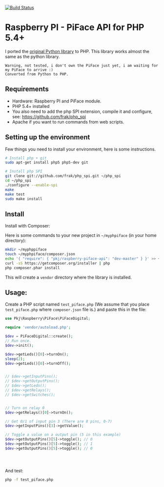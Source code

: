 [![Build Status](https://travis-ci.org/peec/raspberry-piface-api.png?branch=master)](https://travis-ci.org/peec/raspberry-piface-api)

# Raspberry PI - PiFace API for PHP 5.4+

I ported the [original Python library](https://github.com/piface/pifacedigitalio) to PHP. This library works almost the same as the python library.


	Warning, not tested, i don't own the PiFace just yet, i am waiting for my PiFace to arrive :)
	Converted from Python to PHP.



## Requirements

- Hardware: Raspberry PI and PiFace module.
- PHP 5.4+ installed
- You also need to add the php SPI extension, compile it and configure, see: https://github.com/frak/php_spi
- Apache if you want to run commands from web scripts.


## Setting up the environment

Few things you need to install your environment, here is some instructions.

```bash
# Install php + git
sudo apt-get install php5 php5-dev git

# Install php SPI
git clone git://github.com/frak/php_spi.git ~/php_spi
cd ~/php_spi
./configure --enable-spi
make
make test
sudo make install

```

## Install

Install with Composer:

Here is some commands to your new project in `~/myphpiface` (in your home directory):

```bash
mkdir ~/myphppiface
touch ~/myphpiface/composer.json
echo '{ "require": { "pkj/raspberry-piface-api": "dev-master" } }' >> ~/myphpiface/composer.json
curl -sS https://getcomposer.org/installer | php
php composer.phar install
```

This will create a `vendor` directory where the library is installed.




## Usage:


Create a PHP script named `test_piface.php` (We assume that you place `test_piface.php` where `composer.json` file is.) and paste this in the file: 

```php
use Pkj\Raspberry\PiFace\PiFaceDigital;

require 'vendor/autoload.php';

$dev = PiFaceDigital::create();
// Run once.
$dev->init();

$dev->getLeds()[0]->turnOn();
sleep(2);
$dev->getLeds()[0]->turnOff();


// $dev->getInputPins();
// $dev->getOutputPins();
// $dev->getLeds();
// $dev->getRelays();
// $dev->getSwitches();


// Turn on relay 0
$dev->getRelays()[0]->turnOn();

// Get 0/1 of input pin 3 (There are 8 pins, 0-7)
$dev->getInputPins()[3]->getValue();

// Toggle a value on a output pin (5 in this example)
$dev->getOutputPins()[5]->toggle(); // 0
$dev->getOutputPins()[5]->toggle(); // 1
$dev->getOutputPins()[5]->toggle(); // 0





```

And test:

```bash
php -f test_piface.php
```






